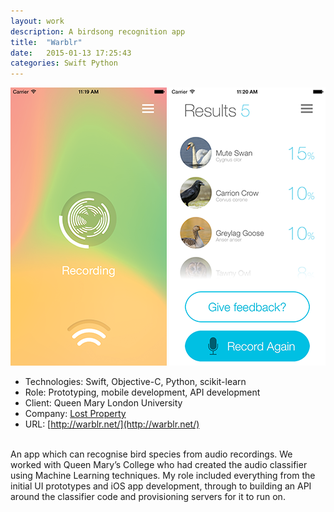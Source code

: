 ```yaml
---
layout: work
description: A birdsong recognition app
title:  "Warblr"
date:   2015-01-13 17:25:43
categories: Swift Python
---
```


![Warblr Recording Screen](/assets/images/work/recording.png)
![Warblr Recording Screen](/assets/images/work/results.png)

 - Technologies: Swift, Objective-C, Python, scikit-learn
 - Role: Prototyping, mobile development, API development
 - Client: Queen Mary London University
 - Company: [Lost Property](http://lostpropertyhq.com/)
 - URL: [http://warblr.net/](http://warblr.net/)

<br/>
An app which can recognise bird species from audio recordings. We worked with Queen Mary’s College who had created the audio classifier using Machine Learning techniques. My role included everything from the initial UI prototypes and iOS app development, through to building an API around the classifier code and provisioning servers for it to run on.

